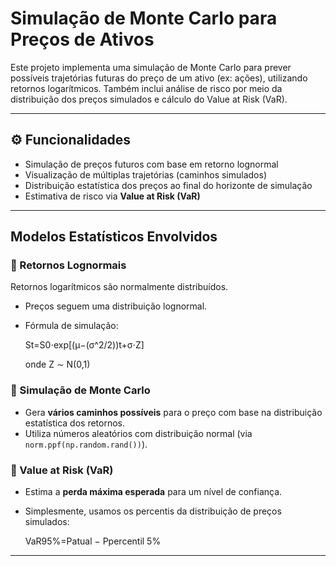 # Simulação de Monte Carlo para Preços de Ativos

Este projeto implementa uma simulação de Monte Carlo para prever possíveis trajetórias futuras do preço de um ativo (ex: ações), utilizando retornos logarítmicos. Também inclui análise de risco por meio da distribuição dos preços simulados e cálculo do Value at Risk (VaR).

---

## ⚙️ Funcionalidades

- Simulação de preços futuros com base em retorno lognormal
- Visualização de múltiplas trajetórias (caminhos simulados)
- Distribuição estatística dos preços ao final do horizonte de simulação
- Estimativa de risco via **Value at Risk (VaR)**

---

## Modelos Estatísticos Envolvidos

### 🔹 Retornos Lognormais 
Retornos logarítmicos são normalmente distribuídos.
    
- Preços seguem uma distribuição lognormal.
    
- Fórmula de simulação:
    
    St=S0⋅exp⁡[(μ−(σ^2/2))t+σ⋅Z] 
    
    onde Z ∼ N(0,1)

### 🔹 Simulação de Monte Carlo
- Gera **vários caminhos possíveis** para o preço com base na distribuição estatística dos retornos.
- Utiliza números aleatórios com distribuição normal (via `norm.ppf(np.random.rand())`).

### 🔹 Value at Risk (VaR)
- Estima a **perda máxima esperada** para um nível de confiança.    
- Simplesmente, usamos os percentis da distribuição de preços simulados:
    
    VaR95%=Patual − Ppercentil 5%
---

